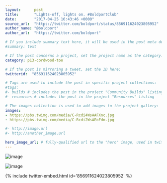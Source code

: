 ```yaml
---
layout:      post
title:       "Lights-off, lights on. #BoldportClub"
date:        "2017-04-25 16:43:46 +0000"
source_url:  "https://twitter.com/boldport/status/856911624023805952"
author_name: "@boldport"
author_url:  "https://twitter.com/boldport"

# If you include summary text here, it will be used in the post meta description instead of an excerpt from the post body
#summary: text

# If the post concerns a project, set the project name as the category:
category: p13-cordwood-too

# If the post is mirroring a tweet, set the ID here:
twitterid:  "856911624023805952"

# Tags are used to include the post in specific project collections:
#tags:
#- builds # includes the post in the project "Community Builds" listing
#- resources # includes the post in the project "Resources" listing

# The images collection is used to add images to the project gallery:
images:
- https://pbs.twimg.com/media/C-Rcdi4WsAAFXnc.jpg
- https://pbs.twimg.com/media/C-Rcdi2WsAEoFdn.jpg

#- http://image.url
#- http://another_image.url

hero_image_url: # fully-qualified url to the "hero" image, used in twitter cards for example
---
```


![image](https://pbs.twimg.com/media/C-Rcdi4WsAAFXnc.jpg)

![image](https://pbs.twimg.com/media/C-Rcdi2WsAEoFdn.jpg)

{% include twitter-embed.html id='856911624023805952' %}


